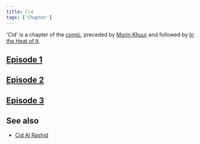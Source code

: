 ```yaml
---
title: Cid
tags: ['Chapter']
---
```

'Cid' is a chapter of the [comic](/_wiki/index.md), preceded by [Morin Khuur](/_wiki/morin-khuur.md) and followed by [In the Heat of It](/_wiki/in-the-heat-of-it.md).

## [Episode 1](https://tapas.io/episode/2466808)

## [Episode 2](https://tapas.io/episode/2466809)

## [Episode 3](https://tapas.io/episode/2466810)

## See also
- [Cid Al Rashid](/_wiki/cid-al-rashid.md)

